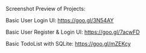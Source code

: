 Screenshot Preview of Projects:

Basic User Login UI: https://goo.gl/3N54AY

Basic User Register & Login UI: https://goo.gl/7acwFD

Basic TodoList with SQLite: https://goo.gl/mZEKcy
